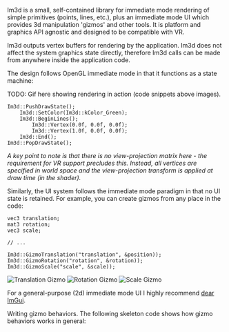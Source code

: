 Im3d is a small, self-contained library for immediate mode rendering of simple primitives (points, lines, etc.), plus an immediate mode UI which provides 3d manipulation 'gizmos' and other tools. It is platform and graphics API agnostic and designed to be compatible with VR.

Im3d outputs vertex buffers for rendering by the application. Im3d does not affect the system graphics state directly, therefore Im3d calls can be made from anywhere inside the application code.

The design follows OpenGL immediate mode in that it functions as a state machine:

TODO: Gif here showing rendering in action (code snippets above images).
```
Im3d::PushDrawState();
	Im3d::SetColor(Im3d::kColor_Green);
	Im3d::BeginLines();
		Im3d::Vertex(0.0f, 0.0f, 0.0f);
		Im3d::Vertex(1.0f, 0.0f, 0.0f);
	Im3d::End();
Im3d::PopDrawState();
```
_A key point to note is that there is no view-projection matrix here - the requirement for VR support precludes this. Instead, all vertices are specified in world space and the view-projection transform is applied at draw time (in the shader)._

Similarly, the UI system follows the immediate mode paradigm in that no UI state is retained. For example, you can create gizmos from any place in the code:

```
vec3 translation;
mat3 rotation;
vec3 scale;

// ...

Im3d::GizmoTranslation("translation", &position));
Im3d::GizmoRotation("rotation", &rotation));
Im3d::GizmoScale("scale", &scale));
```
![Translation Gizmo](https://github.com/john-chapman/im3d/wiki/images/im3d_translation.gif)
![Rotation Gizmo](https://github.com/john-chapman/im3d/wiki/images/im3d_rotation.gif)
![Scale Gizmo](https://github.com/john-chapman/im3d/wiki/images/im3d_scale.gif)


For a general-purpose (2d) immediate mode UI I highly recommend [dear ImGui](https://github.com/ocornut/imgui).

Writing gizmo behaviors. The following skeleton code shows how gizmo behaviors works in general:
